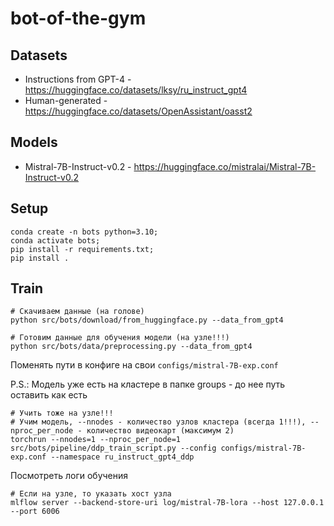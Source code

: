 # bot-of-the-gym

## Datasets

- Instructions from GPT-4 - https://huggingface.co/datasets/lksy/ru_instruct_gpt4
- Human-generated - https://huggingface.co/datasets/OpenAssistant/oasst2

## Models

- Mistral-7B-Instruct-v0.2 - https://huggingface.co/mistralai/Mistral-7B-Instruct-v0.2

## Setup

```shell
conda create -n bots python=3.10;
conda activate bots;
pip install -r requirements.txt;
pip install .
```

## Train


```shell
# Скачиваем данные (на голове)
python src/bots/download/from_huggingface.py --data_from_gpt4
```

```shell
# Готовим данные для обучения модели (на узле!!!)
python src/bots/data/preprocessing.py --data_from_gpt4
```

Поменять пути в конфиге на свои `configs/mistral-7B-exp.conf`

P.S.: Модель уже есть на кластере в папке groups - до нее путь оставить как есть

```shell
# Учить тоже на узле!!!
# Учим модель, --nnodes - количество узлов кластера (всегда 1!!!), --nproc_per_node - количество видеокарт (максимум 2)
torchrun --nnodes=1 --nproc_per_node=1 src/bots/pipeline/ddp_train_script.py --config configs/mistral-7B-exp.conf --namespace ru_instruct_gpt4_ddp
```

Посмотреть логи обучения
```shell
# Если на узле, то указать хост узла
mlflow server --backend-store-uri log/mistral-7B-lora --host 127.0.0.1 --port 6006
```